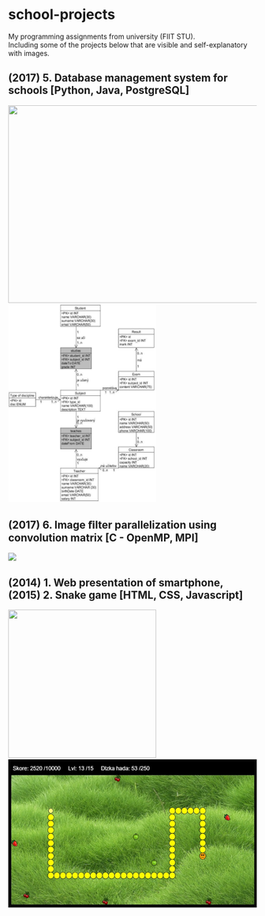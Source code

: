 # school-projects

My programming assignments from university (FIIT STU).  
Including some of the projects below that are visible and self-explanatory with images.

## (2017) 5. Database management system for schools [Python, Java, PostgreSQL]
<img src="https://github.com/freezpmark/School-projects/blob/master/5.%20Database%20system%20(Java)/documentation/DBS.jpg" width='510' height='400'/> <img src="https://github.com/FrizzLi/School-projects/blob/master/5.%20Database%20system%20(Java)/documentation/DBS_model.jpg" width='300' height='400'/>

## (2017) 6. Image ﬁlter parallelization using convolution matrix [C - OpenMP, MPI]
<img src="https://github.com/freezpmark/School-projects/blob/master/6.%20Paralel%20programming%20(C)/Image%20filter%20(OpenMP%20%2B%20MPI)/filter.jpg"/>

## (2014) 1. Web presentation of smartphone, (2015) 2. Snake game [HTML, CSS, Javascript]
<img src="https://github.com/freezpmark/School-projects/blob/master/1.%20Web%20presentation%20(HTML%2C%20CSS)/Documentation/s4.jpg" width='300' height='300'/> <img src="https://github.com/FrizzLi/School-projects/blob/master/2.%20Snake%20game%20(JavaScript%2C%20HTML)/documentation/snake.jpg" width='525' height='300'/>
